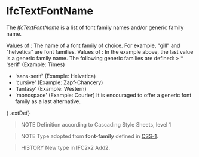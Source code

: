 # IfcTextFontName

The _IfcTextFontName_ is a list of font family names and/or generic family name.

Values of **<family-name>**: The name of a font family of choice. For example, "gill" and "helvetica" are font families.
Values of **<generic-family>**: In the example above, the last value is a generic family name. The following generic families are defined: > * 'serif' (Example: Times)

* 'sans-serif' (Example: Helvetica)
* 'cursive' (Example: Zapf-Chancery)
* 'fantasy' (Example: Western)
* 'monospace' (Example: Courier)
It is encouraged to offer a generic font family as a last alternative.

{ .extDef}
> NOTE  Definition according to Cascading Style Sheets, level 1

> NOTE  Type adopted from **font-family** defined in [CSS-1](../content/bibliography.htm#CSS1).

> HISTORY  New type in IFC2x2 Add2.
